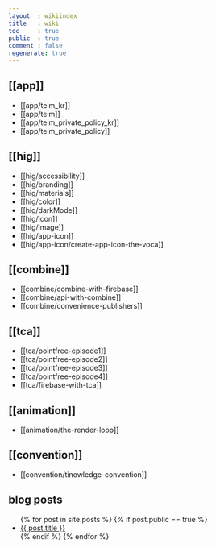 ```yaml
---
layout  : wikiindex
title   : wiki
toc     : true
public  : true
comment : false
regenerate: true
---
```

## [[app]]

* [[app/teim_kr]]
* [[app/teim]]
* [[app/teim_private_policy_kr]]
* [[app/teim_private_policy]]

## [[hig]]

* [[hig/accessibility]]
* [[hig/branding]]
* [[hig/materials]]
* [[hig/color]]
* [[hig/darkMode]]
* [[hig/icon]]
* [[hig/image]]
* [[hig/app-icon]]
* [[hig/app-icon/create-app-icon-the-voca]]

## [[combine]]

* [[combine/combine-with-firebase]]
* [[combine/api-with-combine]]
* [[combine/convenience-publishers]]

## [[tca]]

* [[tca/pointfree-episode1]]
* [[tca/pointfree-episode2]]
* [[tca/pointfree-episode3]]
* [[tca/pointfree-episode4]]
* [[tca/firebase-with-tca]]


## [[animation]]

* [[animation/the-render-loop]]

## [[convention]]

* [[convention/tinowledge-convention]]

## blog posts
<div>
    <ul>
{% for post in site.posts %}
    {% if post.public == true %}
        <li>
            <a class="post-link" href="{{ post.url | prepend: site.baseurl }}">
                {{ post.title }}
            </a>
        </li>
    {% endif %}
{% endfor %}
    </ul>
</div>

